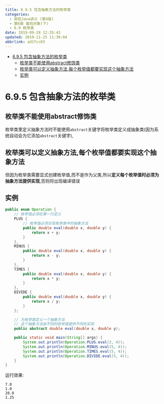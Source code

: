 ```yaml
---
title: 6.9.5 包含抽象方法的枚举类
categories: 
  - 疯狂Java讲义 (第4版)
  - 第6章 面向对象(下)
  - 6.9 枚举类
date: 2019-09-28 12:35:43
updated: 2019-11-25 11:30:04
abbrlink: ad1fcc03
---
```

<div id='my_toc'>

- [6.9.5 包含抽象方法的枚举类](/JavaReadingNotes/ad1fcc03/#6-9-5-包含抽象方法的枚举类)
    - [枚举类不能使用abstract修饰类](/JavaReadingNotes/ad1fcc03/#枚举类不能使用abstract修饰类)
    - [枚举类可以定义抽象方法,每个枚举值都要实现这个抽象方法](/JavaReadingNotes/ad1fcc03/#枚举类可以定义抽象方法,每个枚举值都要实现这个抽象方法)
    - [实例](/JavaReadingNotes/ad1fcc03/#实例)

</div>
<!--more-->
<script>if (navigator.platform.toLowerCase() == 'win32'){document.getElementById('my_toc').style.display = 'none';}</script>

<!--end-->
<!--SSTStart-->
# 6.9.5 包含抽象方法的枚举类 #
## 枚举类不能使用abstract修饰类 ##
枚举类里定义抽象方法时不能使用`abstract`关键字将枚举类定义成抽象类(因为系统自动会为它添加`abstract`关键字),
## 枚举类可以定义抽象方法,每个枚举值都要实现这个抽象方法 ##
但因为枚举类需要显式创建枚举值,而不是作为父类,所以**定义每个枚举值时必须为抽象方法提供实现**,否则将出现编译错误
<!--SSTStop-->

## 实例 ##
```java
public enum Operation {
    // 枚举值必须在第一行定义
    PLUS {
        // 枚举值必须实现枚举类中的抽象方法
        public double eval(double x, double y) {
            return x + y;
        }
    },
    MINUS {
        public double eval(double x, double y) {
            return x - y;
        }
    },
    TIMES {
        public double eval(double x, double y) {
            return x * y;
        }
    },
    DIVIDE {
        public double eval(double x, double y) {
            return x / y;
        }
    };

    // 为枚举类定义一个抽象方法
    // 这个抽象方法由不同的枚举值提供不同的实现
    public abstract double eval(double x, double y);

    public static void main(String[] args) {
        System.out.println(Operation.PLUS.eval(3, 4));
        System.out.println(Operation.MINUS.eval(5, 4));
        System.out.println(Operation.TIMES.eval(5, 4));
        System.out.println(Operation.DIVIDE.eval(5, 4));
    }
}

```
运行效果:
```
7.0
1.0
20.0
1.25
```


